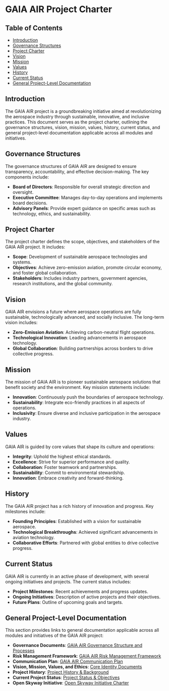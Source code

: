 # GAIA AIR Project Charter

## Table of Contents
- [Introduction](#introduction)
- [Governance Structures](#governance-structures)
- [Project Charter](#project-charter)
- [Vision](#vision)
- [Mission](#mission)
- [Values](#values)
- [History](#history)
- [Current Status](#current-status)
- [General Project-Level Documentation](#general-project-level-documentation)

## Introduction
The GAIA AIR project is a groundbreaking initiative aimed at revolutionizing the aerospace industry through sustainable, innovative, and inclusive practices. This document serves as the project charter, outlining the governance structures, vision, mission, values, history, current status, and general project-level documentation applicable across all modules and initiatives.

## Governance Structures
The governance structures of GAIA AIR are designed to ensure transparency, accountability, and effective decision-making. The key components include:
- **Board of Directors**: Responsible for overall strategic direction and oversight.
- **Executive Committee**: Manages day-to-day operations and implements board decisions.
- **Advisory Panels**: Provide expert guidance on specific areas such as technology, ethics, and sustainability.

## Project Charter
The project charter defines the scope, objectives, and stakeholders of the GAIA AIR project. It includes:
- **Scope**: Development of sustainable aerospace technologies and systems.
- **Objectives**: Achieve zero-emission aviation, promote circular economy, and foster global collaboration.
- **Stakeholders**: Includes industry partners, government agencies, research institutions, and the global community.

## Vision
GAIA AIR envisions a future where aerospace operations are fully sustainable, technologically advanced, and socially inclusive. The long-term vision includes:
- **Zero-Emission Aviation**: Achieving carbon-neutral flight operations.
- **Technological Innovation**: Leading advancements in aerospace technology.
- **Global Collaboration**: Building partnerships across borders to drive collective progress.

## Mission
The mission of GAIA AIR is to pioneer sustainable aerospace solutions that benefit society and the environment. Key mission statements include:
- **Innovation**: Continuously push the boundaries of aerospace technology.
- **Sustainability**: Integrate eco-friendly practices in all aspects of operations.
- **Inclusivity**: Ensure diverse and inclusive participation in the aerospace industry.

## Values
GAIA AIR is guided by core values that shape its culture and operations:
- **Integrity**: Uphold the highest ethical standards.
- **Excellence**: Strive for superior performance and quality.
- **Collaboration**: Foster teamwork and partnerships.
- **Sustainability**: Commit to environmental stewardship.
- **Innovation**: Embrace creativity and forward-thinking.

## History
The GAIA AIR project has a rich history of innovation and progress. Key milestones include:
- **Founding Principles**: Established with a vision for sustainable aerospace.
- **Technological Breakthroughs**: Achieved significant advancements in aviation technology.
- **Collaborative Efforts**: Partnered with global entities to drive collective progress.

## Current Status
GAIA AIR is currently in an active phase of development, with several ongoing initiatives and projects. The current status includes:
- **Project Milestones**: Recent achievements and progress updates.
- **Ongoing Initiatives**: Description of active projects and their objectives.
- **Future Plans**: Outline of upcoming goals and targets.

## General Project-Level Documentation
This section provides links to general documentation applicable across all modules and initiatives of the GAIA AIR project:
- **Governance Documents**: [GAIA AIR Governance Structure and Processes](docs/GP-GG/GP-GG-GOV-0101-002-A.md)
- **Risk Management Framework**: [GAIA AIR Risk Management Framework](docs/GP-GG/GP-GG-RISK-0101-003-A.md)
- **Communication Plan**: [GAIA AIR Communication Plan](docs/GP-GG/GP-GG-COMM-0101-004-A.md)
- **Vision, Mission, Values, and Ethics**: [Core Identity Documents](docs/GP-ID/GP-ID-VIS-0101-001-A.md)
- **Project History**: [Project History & Background](docs/GP-ID/GP-ID-HIST-0102-001-A.md)
- **Current Project Status**: [Project Status & Objectives](docs/GP-ID/GP-ID-STAT-0103-001-A.md)
- **Open Skyway Initiative**: [Open Skyway Initiative Charter](docs/GP-ID/GP-ID-OPENSKY-0108-001-A.md)
